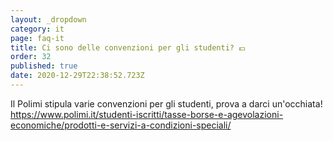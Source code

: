 ```yaml
---
layout: _dropdown
category: it
page: faq-it
title: Ci sono delle convenzioni per gli studenti? 💶
order: 32
published: true
date: 2020-12-29T22:38:52.723Z
---
```

Il Polimi stipula varie convenzioni per gli studenti, prova a darci un'occhiata!\
<https://www.polimi.it/studenti-iscritti/tasse-borse-e-agevolazioni-economiche/prodotti-e-servizi-a-condizioni-speciali/>